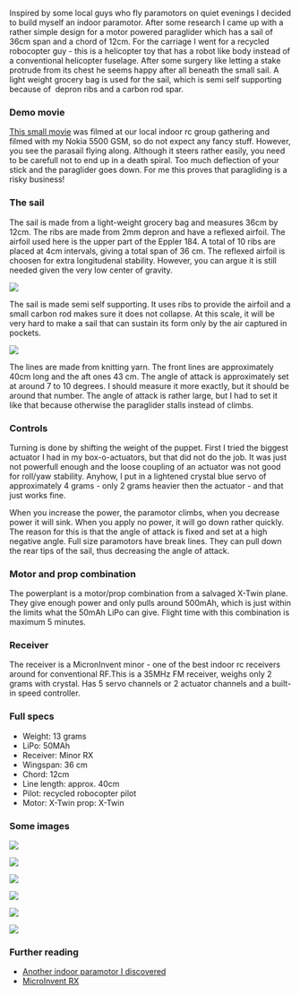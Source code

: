 Inspired by some local guys who fly paramotors on quiet evenings I decided to build myself an indoor paramotor. After some research I came up with a rather simple design for a motor powered paraglider which has a sail of 36cm span and a chord of 12cm. For the carriage I went for a recycled robocopter guy - this is a helicopter toy that has a robot like body instead of a conventional helicopter fuselage. After some surgery like letting a stake protrude from its chest he seems happy after all beneath the small sail. A light weight grocery bag is used for the sail, which is semi self supporting because of  depron ribs and a carbon rod spar.

### Demo movie

[This small movie](https://vimeo.com/516676345) was filmed at our local indoor rc group gathering and filmed with my Nokia 5500 GSM, so do not expect any fancy stuff. However, you see the parasail flying along. Although it steers rather easily, you need to be carefull not to end up in a death spiral. Too much deflection of your stick and the paraglider goes down. For me this proves that paragliding is a risky business!

### The sail

The sail is made from a light-weight grocery bag and measures 36cm by 12cm. The ribs are made from 2mm depron and have a reflexed airfoil. The airfoil used here is the upper part of the Eppler 184. A total of 10 ribs are placed at 4cm intervals, giving a total span of 36 cm. The reflexed airfoil is choosen for extra longitudenal stability. However, you can argue it is still needed given the very low center of gravity.

![](images/e184.gif)

The sail is made semi self supporting. It uses ribs to provide the airfoil and a small carbon rod makes sure it does not collapse. At this scale, it will be very hard to make a sail that can sustain its form only by the air captured in pockets.

![](images/e184.png)

The lines are made from knitting yarn. The front lines are approximately 40cm long and the aft ones 43 cm. The angle of attack is approximately set at around 7 to 10 degrees. I should measure it more exactly, but it should be around that number. The angle of attack is rather large, but I had to set it like that because otherwise the paraglider stalls instead of climbs.

### Controls

Turning is done by shifting the weight of the puppet. First I tried the biggest actuator I had in my box-o-actuators, but that did not do the job. It was just not powerfull enough and the loose coupling of an actuator was not good for roll/yaw stability. Anyhow, I put in a lightened crystal blue servo of approximately 4 grams - only 2 grams heavier then the actuator - and that just works fine.

When you increase the power, the paramotor climbs, when you decrease power it will sink. When you apply no power, it will go down rather quickly. The reason for this is that the angle of attack is fixed and set at a high negative angle. Full size paramotors have break lines. They can pull down the rear tips of the sail, thus decreasing the angle of attack.

### Motor and prop combination

The powerplant is a motor/prop combination from a salvaged X-Twin plane. They give enough power and only pulls around 500mAh, which is just within the limits what the 50mAh LiPo can give. Flight time with this combination is maximum 5 minutes.

### Receiver

The receiver is a MicronInvent minor - one of the best indoor rc receivers around for conventional RF.This is a 35MHz FM receiver, weighs only 2 grams with crystal. Has 5 servo channels or 2 actuator channels and a built-in speed controller.

### Full specs

  * Weight: 13 grams
  * LiPo: 50MAh
  * Receiver: Minor RX
  * Wingspan: 36 cm
  * Chord: 12cm
  * Line length: approx. 40cm
  * Pilot: recycled robocopter pilot
  * Motor: X-Twin prop: X-Twin

### Some images

![](images/pc020035.jpg)

![](images/pc020036.jpg)

![](images/pc020040.jpg)

![](images/pc020041.jpg)

![](images/pc020045.jpg)

![](images/pc030046.jpg)

### Further reading

- [Another indoor paramotor I discovered](http://www.rcgroups.com/forums/showthread.php?t=763749 "Another indoor paramotor")
- [MicroInvent RX](http://www.microinvent.com/mambo/index.php)
